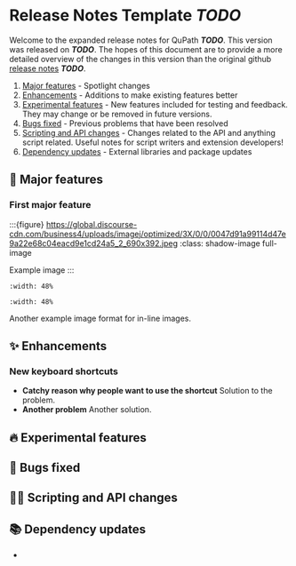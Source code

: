 # Release Notes Template ***TODO***

Welcome to the expanded release notes for QuPath ***TODO***. This version was released on ***TODO***. The hopes of this document are to provide a more detailed overview of the changes in this version than the original github [release notes](https://github.com/qupath/qupath/blob/main/CHANGELOG.md) ***TODO***.

1. [Major features](#major-features) - Spotlight changes
2. [Enhancements](#enhancements) - Additions to make existing features better
3. [Experimental features](#experimental-features) -  New features included for testing and feedback. They may change or be removed in future versions.
4. [Bugs fixed](#bugs-fixed) - Previous problems that have been resolved
5. [Scripting and API changes](#scripting-and-api-changes) - Changes related to the API and anything script related. Useful notes for script writers and extension developers!
6. [Dependency updates](#dependency-updates) - External libraries and package updates

## 🚀 Major features

### First major feature

:::{figure} https://global.discourse-cdn.com/business4/uploads/imagej/optimized/3X/0/0/0047d91a99114d47e9a22e68c04eacd9e1cd24a5_2_690x392.jpeg
:class: shadow-image full-image

Example image
:::

```{image} https://github.com/user-attachments/assets/84b18c6c-260e-47d7-acf2-9ee97d9c3c76
:width: 48%
```

```{image} https://github.com/user-attachments/assets/ecd1d6a7-9b49-4a93-b635-2298d43abf09
:width: 48%
```
Another example image format for in-line images.

## ✨ Enhancements

### New keyboard shortcuts

* **Catchy reason why people want to use the shortcut** Solution to the problem.
* **Another problem** Another solution.

## 🔥 Experimental features

## 🐛 Bugs fixed

## 👩‍💻 Scripting and API changes

## 📚 Dependency updates

* 